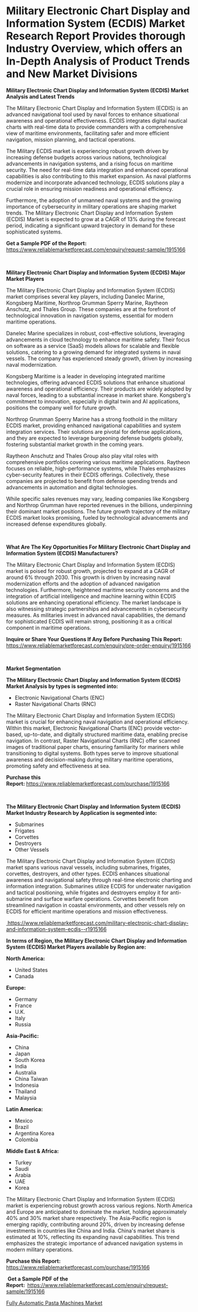 <p><h1>Military Electronic Chart Display and Information System (ECDIS) Market Research Report Provides thorough Industry Overview, which offers an In-Depth Analysis of Product Trends and New Market Divisions</h1></p><p><strong>Military Electronic Chart Display and Information System (ECDIS) Market Analysis and Latest Trends</strong></p>
<p><p>The Military Electronic Chart Display and Information System (ECDIS) is an advanced navigational tool used by naval forces to enhance situational awareness and operational effectiveness. ECDIS integrates digital nautical charts with real-time data to provide commanders with a comprehensive view of maritime environments, facilitating safer and more efficient navigation, mission planning, and tactical operations.</p><p>The Military ECDIS market is experiencing robust growth driven by increasing defense budgets across various nations, technological advancements in navigation systems, and a rising focus on maritime security. The need for real-time data integration and enhanced operational capabilities is also contributing to this market expansion. As naval platforms modernize and incorporate advanced technology, ECDIS solutions play a crucial role in ensuring mission readiness and operational efficiency. </p><p>Furthermore, the adoption of unmanned naval systems and the growing importance of cybersecurity in military operations are shaping market trends. The Military Electronic Chart Display and Information System (ECDIS) Market is expected to grow at a CAGR of 13% during the forecast period, indicating a significant upward trajectory in demand for these sophisticated systems.</p></p>
<p><strong>Get a Sample PDF of the Report:&nbsp;</strong> <a href="https://www.reliablemarketforecast.com/enquiry/request-sample/1915166?utm_campaign=1890&utm_medium=2&utm_source=Github&utm_content=ia&utm_term=01032025&utm_id=military-electronic-chart-display-and-information-system-ecdis">https://www.reliablemarketforecast.com/enquiry/request-sample/1915166</a></p>
<p>&nbsp;</p>
<p><strong>Military Electronic Chart Display and Information System (ECDIS) Major Market Players</strong></p>
<p><p>The Military Electronic Chart Display and Information System (ECDIS) market comprises several key players, including Danelec Marine, Kongsberg Maritime, Northrop Grumman Sperry Marine, Raytheon Anschutz, and Thales Group. These companies are at the forefront of technological innovation in navigation systems, essential for modern maritime operations.</p><p>Danelec Marine specializes in robust, cost-effective solutions, leveraging advancements in cloud technology to enhance maritime safety. Their focus on software as a service (SaaS) models allows for scalable and flexible solutions, catering to a growing demand for integrated systems in naval vessels. The company has experienced steady growth, driven by increasing naval modernization.</p><p>Kongsberg Maritime is a leader in developing integrated maritime technologies, offering advanced ECDIS solutions that enhance situational awareness and operational efficiency. Their products are widely adopted by naval forces, leading to a substantial increase in market share. Kongsberg's commitment to innovation, especially in digital twin and AI applications, positions the company well for future growth.</p><p>Northrop Grumman Sperry Marine has a strong foothold in the military ECDIS market, providing enhanced navigational capabilities and system integration services. Their solutions are pivotal for defense applications, and they are expected to leverage burgeoning defense budgets globally, fostering substantial market growth in the coming years.</p><p>Raytheon Anschutz and Thales Group also play vital roles with comprehensive portfolios covering various maritime applications. Raytheon focuses on reliable, high-performance systems, while Thales emphasizes cyber-security features in their ECDIS offerings. Collectively, these companies are projected to benefit from defense spending trends and advancements in automation and digital technologies.</p><p>While specific sales revenues may vary, leading companies like Kongsberg and Northrop Grumman have reported revenues in the billions, underpinning their dominant market positions. The future growth trajectory of the military ECDIS market looks promising, fueled by technological advancements and increased defense expenditures globally.</p></p>
<p>&nbsp;</p>
<p><strong>What Are The Key Opportunities For Military Electronic Chart Display and Information System (ECDIS) Manufacturers?</strong></p>
<p><p>The Military Electronic Chart Display and Information System (ECDIS) market is poised for robust growth, projected to expand at a CAGR of around 6% through 2030. This growth is driven by increasing naval modernization efforts and the adoption of advanced navigation technologies. Furthermore, heightened maritime security concerns and the integration of artificial intelligence and machine learning within ECDIS solutions are enhancing operational efficiency. The market landscape is also witnessing strategic partnerships and advancements in cybersecurity measures. As militaries invest in advanced naval capabilities, the demand for sophisticated ECDIS will remain strong, positioning it as a critical component in maritime operations.</p></p>
<p><strong>Inquire or Share Your Questions If Any Before Purchasing This Report:</strong> <a href="https://www.reliablemarketforecast.com/enquiry/pre-order-enquiry/1915166?utm_campaign=1890&utm_medium=2&utm_source=Github&utm_content=ia&utm_term=01032025&utm_id=military-electronic-chart-display-and-information-system-ecdis">https://www.reliablemarketforecast.com/enquiry/pre-order-enquiry/1915166</a></p>
<p>&nbsp;</p>
<p><strong>Market Segmentation</strong></p>
<p><strong>The Military Electronic Chart Display and Information System (ECDIS) Market Analysis by types is segmented into:</strong></p>
<p><ul><li>Electronic Navigational Charts (ENC)</li><li>Raster Navigational Charts (RNC)</li></ul></p>
<p><p>The Military Electronic Chart Display and Information System (ECDIS) market is crucial for enhancing naval navigation and operational efficiency. Within this market, Electronic Navigational Charts (ENC) provide vector-based, up-to-date, and digitally structured maritime data, enabling precise navigation. In contrast, Raster Navigational Charts (RNC) offer scanned images of traditional paper charts, ensuring familiarity for mariners while transitioning to digital systems. Both types serve to improve situational awareness and decision-making during military maritime operations, promoting safety and effectiveness at sea.</p></p>
<p><strong>Purchase this Report:&nbsp;</strong><a href="https://www.reliablemarketforecast.com/purchase/1915166?utm_campaign=1890&utm_medium=2&utm_source=Github&utm_content=ia&utm_term=01032025&utm_id=military-electronic-chart-display-and-information-system-ecdis">https://www.reliablemarketforecast.com/purchase/1915166</a></p>
<p>&nbsp;</p>
<p><strong>The Military Electronic Chart Display and Information System (ECDIS) Market Industry Research by Application is segmented into:</strong></p>
<p><ul><li>Submarines</li><li>Frigates</li><li>Corvettes</li><li>Destroyers</li><li>Other Vessels</li></ul></p>
<p><p>The Military Electronic Chart Display and Information System (ECDIS) market spans various naval vessels, including submarines, frigates, corvettes, destroyers, and other types. ECDIS enhances situational awareness and navigational safety through real-time electronic charting and information integration. Submarines utilize ECDIS for underwater navigation and tactical positioning, while frigates and destroyers employ it for anti-submarine and surface warfare operations. Corvettes benefit from streamlined navigation in coastal environments, and other vessels rely on ECDIS for efficient maritime operations and mission effectiveness.</p></p>
<p><a href="https://www.reliablemarketforecast.com/military-electronic-chart-display-and-information-system-ecdis--r1915166?utm_campaign=1890&utm_medium=2&utm_source=Github&utm_content=ia&utm_term=01032025&utm_id=military-electronic-chart-display-and-information-system-ecdis">&nbsp;https://www.reliablemarketforecast.com/military-electronic-chart-display-and-information-system-ecdis--r1915166</a></p>
<p><strong>In terms of Region, the Military Electronic Chart Display and Information System (ECDIS) Market Players available by Region are:</strong></p>
<p>
    <p> <strong> North America: </strong>
        <ul>
            <li>United States</li>
            <li>Canada</li>
        </ul>
        </p> 
    <p> <strong> Europe: </strong>
        <ul>
            <li>Germany</li>
            <li>France</li>
            <li>U.K.</li>
            <li>Italy</li>
            <li>Russia</li>
        </ul>
        </p> 
    <p> <strong> Asia-Pacific: </strong>
        <ul>
            <li>China</li>
            <li>Japan</li>
            <li>South Korea</li>
            <li>India</li>
            <li>Australia</li>
            <li>China Taiwan</li>
            <li>Indonesia</li>
            <li>Thailand</li>
            <li>Malaysia</li>
        </ul>
        </p> 
    <p> <strong> Latin America: </strong>
        <ul>
            <li>Mexico</li>
            <li>Brazil</li>
            <li>Argentina Korea</li>
            <li>Colombia</li>
        </ul>
        </p> 
    <p> <strong> Middle East & Africa: </strong>
        <ul>
            <li>Turkey</li>
            <li>Saudi</li>
            <li>Arabia</li>
            <li>UAE</li>
            <li>Korea</li>
        </ul>
    </p>
    </p>
<p><p>The Military Electronic Chart Display and Information System (ECDIS) market is experiencing robust growth across various regions. North America and Europe are anticipated to dominate the market, holding approximately 40% and 30% market share respectively. The Asia-Pacific region is emerging rapidly, contributing around 20%, driven by increasing defense investments in countries like China and India. China's market share is estimated at 10%, reflecting its expanding naval capabilities. This trend emphasizes the strategic importance of advanced navigation systems in modern military operations.</p></p>
<p><strong>Purchase this Report: </strong><a href="https://www.reliablemarketforecast.com/purchase/1915166?utm_campaign=1890&utm_medium=2&utm_source=Github&utm_content=ia&utm_term=01032025&utm_id=military-electronic-chart-display-and-information-system-ecdis">https://www.reliablemarketforecast.com/purchase/1915166</a></p>
<p>&nbsp;<strong>Get a Sample PDF of the Report:&nbsp;&nbsp;</strong><a href="https://www.reliablemarketforecast.com/enquiry/request-sample/1915166?utm_campaign=1890&utm_medium=2&utm_source=Github&utm_content=ia&utm_term=01032025&utm_id=military-electronic-chart-display-and-information-system-ecdis">https://www.reliablemarketforecast.com/enquiry/request-sample/1915166</a></p>
<p><strong></strong></p>
<p><p><a href="https://github.com/lylyparadise/Market-Research-Report-List-6/blob/main/fully-automatic-pasta-machines-market.md?utm_campaign=1890&utm_medium=2&utm_source=Github&utm_content=ia&utm_term=01032025&utm_id=military-electronic-chart-display-and-information-system-ecdis">Fully Automatic Pasta Machines Market</a></p></p>